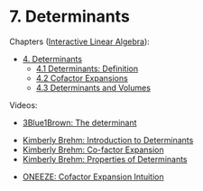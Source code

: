 # 7. Determinants

Chapters ([Interactive Linear Algebra](https://textbooks.math.gatech.edu/ila/)):
- [4. Determinants](https://textbooks.math.gatech.edu/ila/chap-determinant.html)
    - [4.1 Determinants: Definition](https://textbooks.math.gatech.edu/ila/determinants-definitions-properties.html)
    - [4.2 Cofactor Expansions](https://textbooks.math.gatech.edu/ila/determinants-cofactors.html)
    - [4.3 Determinants and Volumes](https://textbooks.math.gatech.edu/ila/determinants-volumes.html)

Videos:
- [3Blue1Brown: The determinant](https://www.youtube.com/watch?v=Ip3X9LOh2dk&list=PLZHQObOWTQDPD3MizzM2xVFitgF8hE_ab)
<!---->
- [Kimberly Brehm: Introduction to Determinants](https://www.youtube.com/watch?v=UWaeMiP_vK8&list=PLl-gb0E4MII03hiCrZa7YqxUMEeEPmZqK)
- [Kimberly Brehm: Co-factor Expansion](https://www.youtube.com/watch?v=bTf1ixziEO4&list=PLl-gb0E4MII03hiCrZa7YqxUMEeEPmZqK)
- [Kimberly Brehm: Properties of Determinants](https://www.youtube.com/watch?v=9NRmIEbuSq8&list=PLl-gb0E4MII03hiCrZa7YqxUMEeEPmZqK)
<!---->
<!-- - [TrevTutor: Computing Determinants](https://www.youtube.com/watch?v=nDpbmJDazqs&list=PLDDGPdw7e6AjJacaEe9awozSaOou-NIx_)
- [TrevTutor: Cofactor Expansion](https://www.youtube.com/watch?v=ZAECu1mkFY8&list=PLDDGPdw7e6AjJacaEe9awozSaOou-NIx_)
- [TrevTutor: Properties of Determinants](https://www.youtube.com/watch?v=IjMxFP8AtpA&list=PLDDGPdw7e6AjJacaEe9awozSaOou-NIx_) -->
<!---->
- [ONEEZE: Cofactor Expansion Intuition](https://www.youtube.com/watch?v=o5e54wjggoA)